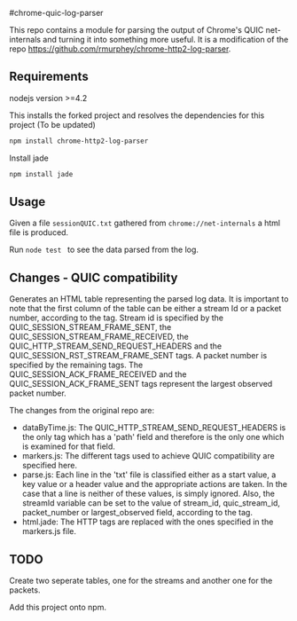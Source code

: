 #chrome-quic-log-parser

This repo contains a module for parsing the output of Chrome's QUIC
net-internals and turning it into something more useful. It is a modification of the repo https://github.com/rmurphey/chrome-http2-log-parser. 


## Requirements
nodejs version >=4.2


This installs the forked project and resolves the dependencies for this project (To be updated)
```sh
npm install chrome-http2-log-parser
```

Install jade
```sh
npm install jade
```

## Usage

Given a file `sessionQUIC.txt` gathered from `chrome://net-internals` a html file is produced.

Run `node test ` to see the data parsed from the log.

## Changes - QUIC compatibility
Generates an HTML table representing the parsed log data.
It is important to note that the first column of the table can be either a stream Id or a packet number, according to the tag. 
Stream id is specified by the QUIC_SESSION_STREAM_FRAME_SENT, the QUIC_SESSION_STREAM_FRAME_RECEIVED, the QUIC_HTTP_STREAM_SEND_REQUEST_HEADERS and the QUIC_SESSION_RST_STREAM_FRAME_SENT tags. A packet number is specified by the remaining tags. The QUIC_SESSION_ACK_FRAME_RECEIVED and the QUIC_SESSION_ACK_FRAME_SENT tags represent the largest observed packet number.

The changes from the original repo are:
 - dataByTime.js: The QUIC_HTTP_STREAM_SEND_REQUEST_HEADERS is the only tag which has a 'path' field and therefore is the only one which is examined for that field. 
 - markers.js: The different tags used to achieve QUIC compatibility are specified here. 
 - parse.js: Each line in the 'txt' file is classified either as a start value, a key value or a header value and the appropriate actions are taken. In the case that a line is neither of these values, is simply ignored. 
 Also, the streamId variable can be set to the value of stream_id, quic_stream_id, packet_number or largest_observed field, according to the tag. 
 - html.jade: The HTTP tags are replaced with the ones specified in the markers.js file.

## TODO
Create two seperate tables, one for the streams and another one for the packets.

Add this project onto npm.
